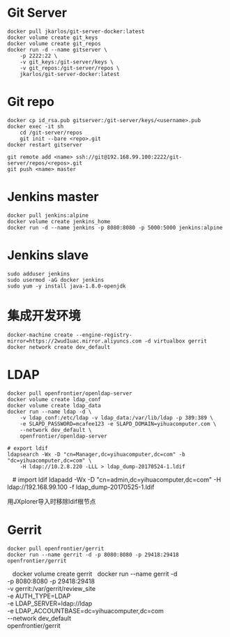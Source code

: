 # Git Server

    docker pull jkarlos/git-server-docker:latest
    docker volume create git_keys
    docker volume create git_repos
    docker run -d --name gitserver \
        -p 2222:22 \
        -v git_keys:/git-server/keys \
        -v git_repos:/git-server/repos \
        jkarlos/git-server-docker:latest

# Git repo

    docker cp id_rsa.pub gitserver:/git-server/keys/<username>.pub
    docker exec -it sh
        cd /git-server/repos
        git init --bare <repo>.git
    docker restart gitserver
    
    git remote add <name> ssh://git@192.168.99.100:2222/git-server/repos/<repos>.git
    git push <name> master

# Jenkins master

    docker pull jenkins:alpine
    docker volume create jenkins_home
    docker run -d --name jenkins -p 8080:8080 -p 5000:5000 jenkins:alpine

# Jenkins slave

    sudo adduser jenkins
    sudo usermod -aG docker jenkins
    sudo yum -y install java-1.8.0-openjdk
    
# 集成开发环境

    docker-machine create --engine-registry-mirror=https://2wud1uac.mirror.aliyuncs.com -d virtualbox gerrit
    docker network create dev_default

# LDAP
    docker pull openfrontier/openldap-server
    docker volume create ldap_conf
    docker volume create ldap_data
    docker run --name ldap -d \
        -v ldap_conf:/etc/ldap -v ldap_data:/var/lib/ldap -p 389:389 \
        -e SLAPD_PASSWORD=mcafee123 -e SLAPD_DOMAIN=yihuacomputer.com \
        --network dev_default \
        openfrontier/openldap-server
        
    # export ldif
    ldapsearch -Wx -D "cn=Manager,dc=yihuacomputer,dc=com" -b "dc=yihuacomputer,dc=com" \
        -H ldap://10.2.8.220 -LLL > ldap_dump-20170524-1.ldif
    # import ldif
    ldapadd -Wx -D "cn=admin,dc=yihuacomputer,dc=com" -H ldap://192.168.99.100 -f ldap_dump-20170525-1.ldif
    
用JXplorer导入时移除ldif根节点

# Gerrit

    docker pull openfrontier/gerrit
    docker run --name gerrit -d -p 8080:8080 -p 29418:29418 openfrontier/gerrit
    
    docker volume create gerrit
    docker run --name gerrit -d \
        -p 8080:8080 -p 29418:29418 \
        -v gerrit:/var/gerrit/review_site \
        -e AUTH_TYPE=LDAP \
        -e LDAP_SERVER=ldap://ldap \
        -e LDAP_ACCOUNTBASE=dc=yihuacomputer,dc=com \
        --network dev_default \
        openfrontier/gerrit
        
